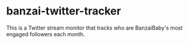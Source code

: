 # banzai-twitter-tracker
This is a Twitter stream monitor that tracks who are BanzaiBaby's most engaged followers each month.
